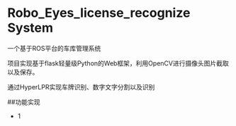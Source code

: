 
# Robo_Eyes_license_recognize System

一个基于ROS平台的车库管理系统

项目实现基于flask轻量级Python的Web框架，利用OpenCV进行摄像头图片截取以及保存。

通过HyperLPR实现车牌识别、数字文字分割以及识别

##功能实现

* 1
